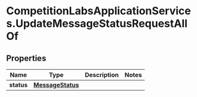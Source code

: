 # CompetitionLabsApplicationServices.UpdateMessageStatusRequestAllOf

## Properties

Name | Type | Description | Notes
------------ | ------------- | ------------- | -------------
**status** | [**MessageStatus**](MessageStatus.md) |  | 



